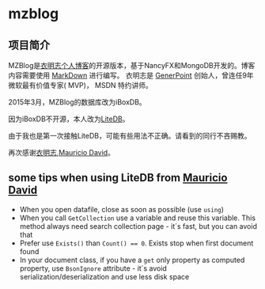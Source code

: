 mzblog
==

项目简介
--
MZBlog是[衣明志个人博客](http://yimingzhi.net)的开源版本，基于NancyFX和MongoDB开发的。博客内容需要使用 [MarkDown](http://wowubuntu.com/markdown/) 进行编写。
衣明志是 [GenerPoint](http://generpoint.com/) 创始人，曾连任9年微软最有价值专家( MVP)， MSDN 特约讲师。

2015年3月，MZBlog的数据库改为iBoxDB。

因为iBoxDB不开源，本人改为[LiteDB](https://github.com/mbdavid/LiteDB)。

由于我也是第一次接触LiteDB，可能有些用法不正确。请看到的同行不吝赐教。

再次感谢[衣明志](http://yimingzhi.net),[Mauricio David](https://github.com/mbdavid)。


## some tips when using LiteDB from [Mauricio David](https://github.com/mbdavid)


- When you open datafile, close as soon as possible (use `using`)
- When you call `GetCollection` use a variable and reuse this variable. This method always need search collection page - it´s fast, but you can avoid that
- Prefer use `Exists()` than `Count() == 0`. Exists stop when first document found
- In your document class, if you have a `get` only property as computed property, use `BsonIgnore` attribute - it´s avoid serialization/deserialization and use less disk space





